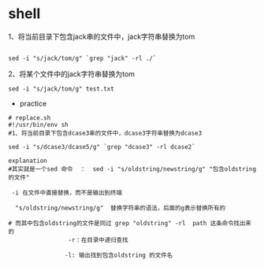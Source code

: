 # shell

1、将当前目录下包含jack串的文件中，jack字符串替换为tom
```

sed -i "s/jack/tom/g" `grep "jack" -rl ./`
```
2、将某个文件中的jack字符串替换为tom
```
sed -i "s/jack/tom/g" test.txt
```

* practice

```
# replace.sh
#!/usr/bin/env sh
#1、将当前目录下包含dcase3串的文件中，dcase3字符串替换为dcase3

sed -i "s/dcase3/dcase5/g" `grep "dcase3" -rl dcase2`
```
```
explanation
#其实就是一个sed 命令  ：  sed -i "s/oldstring/newstring/g" "包含oldstring的文件"

 -i 在文件中直接替换，而不是输出到终端
 
  "s/oldstring/newstring/g"  替换字符串的语法，后面的g表示替换所有的

# 而其中包含oldstring的文件是同过 grep "oldstring" -rl  path 这条命令找出来的
                 -r：在目录中递归查找
 
                -l: 输出找到包含oldstring 的文件名

```